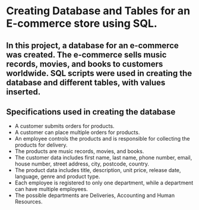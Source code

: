 # Creating Database and Tables for an E-commerce store using SQL.

## In this project, a database for an e-commerce was created. The e-commerce sells music records, movies, and books to customers worldwide. SQL scripts were used in creating the database and different tables, with values inserted.

## Specifications used in creating the database
- A customer submits orders for products.
- A customer can place multiple orders for products.
- An employee controls the products and is responsible for collecting the products for delivery.
- The products are music records, movies, and books.
- The customer data includes first name, last name, phone number, email, house number, street address, city, postcode, country.
- The product data includes title, description, unit price, release date, language, genre and product type.
- Each employee is registered to only one department, while a department can have multiple employees.
- The possible departments are Deliveries, Accounting and Human Resources.

